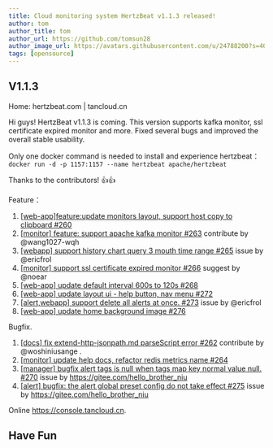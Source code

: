 ```yaml
---
title: Cloud monitoring system HertzBeat v1.1.3 released!
author: tom  
author_title: tom   
author_url: https://github.com/tomsun28  
author_image_url: https://avatars.githubusercontent.com/u/24788200?s=400&v=4  
tags: [opensource]
---
```


## V1.1.3

Home: hertzbeat.com | tancloud.cn

Hi guys! HertzBeat v1.1.3 is coming. This version supports kafka monitor, ssl certificate expired monitor and more. Fixed several bugs and improved the overall stable usability.

Only one docker command is needed to install and experience hertzbeat：
`docker run -d -p 1157:1157 --name hertzbeat apache/hertzbeat`

Thanks to the contributors! 👍👍

Feature：

1. [[web-app]feature:update monitors layout, support host copy to clipboard #260](https://github.com/apache/hertzbeat/pull/260)
2. [[monitor] feature: support apache kafka monitor #263](https://github.com/apache/hertzbeat/pull/263) contribute by @wang1027-wqh
3. [[webapp] support history chart query 3 mouth time range #265](https://github.com/apache/hertzbeat/pull/265) issue by @ericfrol
4. [[monitor] support ssl certificate expired monitor #266](https://github.com/apache/hertzbeat/pull/266) suggest by @noear
5. [[web-app] update default interval 600s to 120s #268](https://github.com/apache/hertzbeat/pull/268)
6. [[web-app] update layout ui - help button, nav menu #272](https://github.com/apache/hertzbeat/pull/272)
7. [[alert,webapp] support delete all alerts at once. #273](https://github.com/apache/hertzbeat/pull/273) issue by @ericfrol
8. [[web-app] update home background image #276](https://github.com/apache/hertzbeat/pull/276)

Bugfix.

1. [[docs] fix extend-http-jsonpath.md parseScript error #262](https://github.com/apache/hertzbeat/pull/262) contribute by @woshiniusange    .
2. [[monitor] update help docs, refactor redis metrics name #264](https://github.com/apache/hertzbeat/pull/264)
3. [[manager] bugfix alert tags is null when tags map key normal value null. #270](https://github.com/apache/hertzbeat/pull/270) issue by <https://gitee.com/hello_brother_niu>
4. [[alert] bugfix: the alert global preset config do not take effect #275](https://github.com/apache/hertzbeat/pull/275) issue by <https://gitee.com/hello_brother_niu>

Online <https://console.tancloud.cn>.

Have Fun
---------
